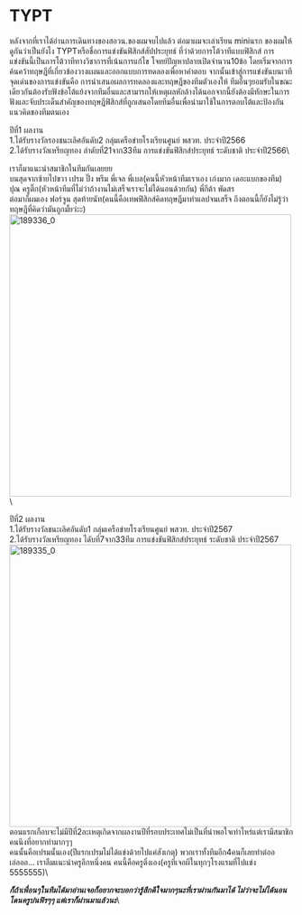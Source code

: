 # TYPT
หลังจากที่เราได้อ่านการเดินทางของสอวน.ของผมจบไปแล้ว ต่อมาผมจะเล่าเรียน miniนรก ของผมให้ดูกันว่าเป็นยังไง
TYPTหรือชื่อการแข่งขันฟิสิกส์สัปประยุทธ์
ที่ว่าด้วยการโต้วาทีแบบฟิสิกส์
การแข่งขันนี้เป็นการโต้วาทีทางวิชาการที่เน้นการแก้ไข โจทย์ปัญหาปลายเปิดจำนวน10ข้อ โดยเริ่มจากการค้นคว้าทฤษฎีที่เกี่ยวข้องวางแผนและออกแบบการทดลองเพื่อหาคำตอบ จากนั้นเข้าสู่การแข่งขันบนเวที จุดเด่นของการแข่งขันคือ การนำเสนอผลการทดลองและทฤษฎีของทีมตัวเองให้  ทีมอื่นๆยอมรับในขณะเดียวกันต้องรับฟังข้อโต้แย้งจากทีมอื่นและสามารถให้เหตุผลหักล้างได้นอกจากนี้ยังต้องมีทักษะในการฟังและจับประเด็นสำคัญของทฤษฎีฟิสิกส์ที่ถูกเสนอโดยทีมอื่นเพื่อนำมาใช้ในการตอบโต้และป้องกันแนวคิดของทีมตนเอง

ปีที่1 ผลงาน\
1.ได้รับรางวัลรองชนะเลิศอันดับ2 กลุ่มเครือข่ายโรงเรียนศูนย์ พสวท. ประจำปี2566\
2.ได้รับรางวัลเหรียญทอง ลำดับที่21จาก33ทีม การแข่งขันฟิสิกส์ประยุทธ์ ระดับชาติ ประจำปี2566\

เราก็มาแนะนำสมาชิกในทีมกันเลยยย\
บนสุดจากซ้ายไปขวา
เปรม ปิ๊ง พรีม พี่เจล พี่เบล(คนนี้หัวหน้าทีมเราเอง เก่งมาก เดอะแบกของทีม)\
ปุณ ครูติ๊ก(หัวหน้าทีมที่ไม่ว่าถ้างานไม่เสร็จเราจะไม่ได้นอนด้วยกัน) พี่กีต้า พัดสร\
ต่อมาก็ผมเอง ฟอร์จูน สุดท้ายนัท(คนนี้คือเทพฟิสิกส์คิดทฤษฎีมาทำแลปจนเสร็จ ถึงตอนนี้ก็ยังไม่รู้ว่าทฤษฎีที่คิดว่ามันถูกมั้ยว่ะะ)
<img src="https://github.com/user-attachments/assets/cd3f6af7-1371-4745-997d-a32a784baea8" width="500" alt="189336_0">\

ปีที่2 ผลงาน\
1.ได้รับรางวัลชนะเลิศอันดับ1 กลุ่มเครือข่ายโรงเรียนศูนย์ พสวท. ประจำปี2567\
2.ได้รับรางวัลเหรียญทอง ไดับที่7จาก33ทีม การแข่งขันฟิสิกส์ประยุทธ์ ระดับชาติ ประจำปี2567\
<img src="https://github.com/user-attachments/assets/324d7349-5888-4fa4-bd6f-02b0fd163858" width="500" alt="189335_0">\
ตอนแรกเกือบจะไม่มีปีที่2ละเหตุเกิดจากผลงานปีที่รอบประเทศไม่เป็นที่น่าพอใจเท่าไหร่แต่เรามีสมาชิกคนนึงที่อยากทำมากๆๆ\
คนนั้นคือเปรมนั้นเอง(ปีแรกเปรมไม่ได้แข่งด้วยไปแค่สังเกตุ) พวกเราทั้งทีมอีก4คนก็เลยทำต่ออ\
เอ่อออ... เราลืมแนะนำครูอีกหนึ่งคน คนนี้คือครูติ๋งเอง(ครูที่เจอผีในทุกๆโรงแรมที่ไปแข่ง 5555555)\

***ก็ถ้าเพื่อนๆในทีมได้มาอ่านเจอก็อยากจะบอกว่ารู้สึกดีใจมากๆนะที่เราผ่านกันมาได้ ไม่ว่าจะไม่ได้นอน โดนครูบ่นฟิรๆๆ แต่เราก็ผ่านมาแล้วนะ***\
